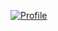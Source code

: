 [![Profile](https://komarev.com/ghpvc/?username=hiro2233&color=green)](https://github.com/hiro2233)
